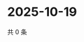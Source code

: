 # 2025-10-19

共 0 条

<!-- BEGIN ZHIHUVIDEO -->
<!-- 最后更新时间 Sun Oct 19 2025 17:10:22 GMT+0800 (China Standard Time) -->

<!-- END ZHIHUVIDEO -->
